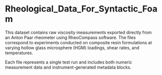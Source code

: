 # Rheological_Data_For_Syntactic_Foam
This dataset contains raw viscosity measurements exported directly from an Anton Paar rheometer using RheoCompass software.
The files correspond to experiments conducted on composite resin formulations at varying hollow glass microsphere (HGM) loadings, shear rates, and temperatures.

Each file represents a single test run and includes both numeric measurement data and instrument-generated metadata blocks.
